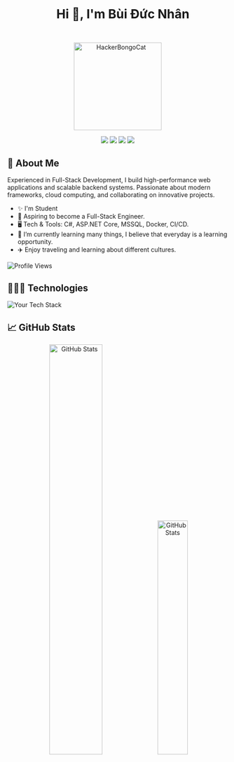 <div id="user-content-toc">
  <ul align="center">
    <summary><h1 style="display: inline-block">Hi 👋, I'm Bùi Đức Nhân </h1></summary>
  </ul>
</div>

##
<p align="center">
  <a href="https://emoji.gg/emoji/1261-hackerbongocat"><img src="https://cdn3.emoji.gg/emojis/1261-hackerbongocat.gif" width="200px" height="200px" alt="HackerBongoCat"></a>
</p>
<p align="center">
  <a href="https://www.facebook.com/buiducnhan.it"><img src="https://img.shields.io/badge/Facebook-1877F2?style=for-the-badge&logo=facebook&logoColor=white"/></a>
  <a href="https://www.instagram.com/buiducnhan.it"><img src="https://img.shields.io/badge/Instagram-E4405F?style=for-the-badge&logo=instagram&logoColor=white"/></a>
  <a href="https://linkedin.com/in/buiducnhanit"><img src="https://img.shields.io/badge/LinkedIn-0077B5?style=for-the-badge&logo=linkedin&logoColor=white"/></a>
  <a href="mailto:buiducnhan.it@gmail.com"><img src="https://img.shields.io/badge/Email-D14836?style=for-the-badge&logo=gmail&logoColor=white"/></a>
</p>

## 🚀 About Me
<p align="left">Experienced in Full-Stack Development, I build high-performance web applications and scalable backend systems. Passionate about modern frameworks, cloud computing, and collaborating on innovative projects. </p>
<ul>
  <li>✨ I'm Student</li>
  <li>🚀 Aspiring to become a Full-Stack Engineer.</li>
  <li>🖥️ Tech & Tools: C#, ASP.NET Core, MSSQL, Docker, CI/CD. </li>
  <li>🌱 I’m currently learning many things, I believe that everyday is a learning opportunity.</li>
  <li>✈️ Enjoy traveling and learning about different cultures.</li>
<!--   <li>💻 Visit my <a href="https://kiran1689.github.io">Portfolio</a> for more details about me.</li> -->
</ul>

<p align="left">
  <img src="https://komarev.com/ghpvc/?username=buiducnhanit&label=Profile%20views&color=770677&style=for-the-badge&logo=star" alt="Profile Views">
</p>


## 👨🏻‍💻 Technologies
![Your Tech Stack](https://skillicons.dev/icons?i=dotnet,java,js,ts,nodejs,react,spring,mysql,mongodb,docker,kubernetes,aws,linux,git)

## 📈 GitHub Stats
<p align="center">
  <img src="https://github-readme-stats.vercel.app/api?username=buiducnhanit&theme=blue-green&show_icons=true&hide_border=true&count_private=true" alt="GitHub Stats" width="49%" />
  <img src="https://github-readme-stats.vercel.app/api/top-langs/?username=buiducnhanit&theme=blue-green&show_icons=true&hide_border=true&layout=compact" alt="GitHub Stats" width="37%" />
</p>


<!--
**buiducnhanit/buiducnhanit** is a ✨ _special_ ✨ repository because its `README.md` (this file) appears on your GitHub profile.

Here are some ideas to get you started:

- 🔭 I’m currently working on ...
- 🌱 I’m currently learning ...
- 👯 I’m looking to collaborate on ...
- 🤔 I’m looking for help with ...
- 💬 Ask me about ...
- 📫 How to reach me: ...
- 😄 Pronouns: ...
- ⚡ Fun fact: ...
-->
